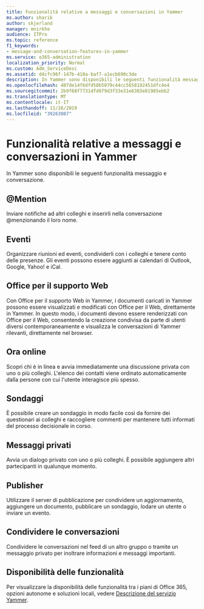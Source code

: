 ```yaml
---
title: Funzionalità relative a messaggi e conversazioni in Yammer
ms.author: sharik
author: skjerland
manager: mnirkhe
audience: ITPro
ms.topic: reference
f1_keywords:
- message-and-conversation-features-in-yammer
ms.service: o365-administration
localization_priority: Normal
ms.custom: Adm_ServiceDesc
ms.assetid: d4cfc96f-147b-410a-baf7-a1ecb690c3de
description: In Yammer sono disponibili le seguenti funzionalità messaggio e conversazione.
ms.openlocfilehash: 407de14f6dfd58b5079c44cc5658192451dfc4e4
ms.sourcegitcommit: 2b9f68f7731dfd6f9d3f33e31e6303e81985ebb2
ms.translationtype: MT
ms.contentlocale: it-IT
ms.lasthandoff: 11/26/2019
ms.locfileid: "39263087"
---
```

# <a name="message-and-conversation-features-in-yammer"></a>Funzionalità relative a messaggi e conversazioni in Yammer

In Yammer sono disponibili le seguenti funzionalità messaggio e conversazione.
  
## <a name="mention"></a>@Mention

Inviare notifiche ad altri colleghi e inserirli nella conversazione @menzionando il loro nome.

## <a name="events"></a>Eventi

Organizzare riunioni ed eventi, condividerli con i colleghi e tenere conto delle presenze. Gli eventi possono essere aggiunti ai calendari di Outlook, Google, Yahoo! e iCal.
  
## <a name="office-for-the-web-support"></a>Office per il supporto Web

Con Office per il supporto Web in Yammer, i documenti caricati in Yammer possono essere visualizzati e modificati con Office per il Web, direttamente in Yammer. In questo modo, i documenti devono essere renderizzati con Office per il Web, consentendo la creazione condivisa da parte di utenti diversi contemporaneamente e visualizza le conversazioni di Yammer rilevanti, direttamente nel browser.

## <a name="online-now"></a>Ora online

Scopri chi è in linea e avvia immediatamente una discussione privata con uno o più colleghi. L'elenco dei contatti viene ordinato automaticamente dalla persone con cui l'utente interagisce più spesso.

## <a name="polls"></a>Sondaggi

È possibile creare un sondaggio in modo facile così da fornire dei questionari ai colleghi e raccogliere commenti per mantenere tutti informati del processo decisionale in corso.
  
## <a name="private-messages"></a>Messaggi privati

Avvia un dialogo privato con uno o più colleghi. È possibile aggiungere altri partecipanti in qualunque momento.

## <a name="publisher"></a>Publisher

Utilizzare il server di pubblicazione per condividere un aggiornamento, aggiungere un documento, pubblicare un sondaggio, lodare un utente o inviare un evento.
    
## <a name="share-conversations"></a>Condividere le conversazioni

Condividere le conversazioni nel feed di un altro gruppo o tramite un messaggio privato per inoltrare informazioni e messaggi importanti.
  
## <a name="feature-availability"></a>Disponibilità delle funzionalità

Per visualizzare la disponibilità delle funzionalità tra i piani di Office 365, opzioni autonome e soluzioni locali, vedere [Descrizione del servizio Yammer](yammer-service-description.md).
  